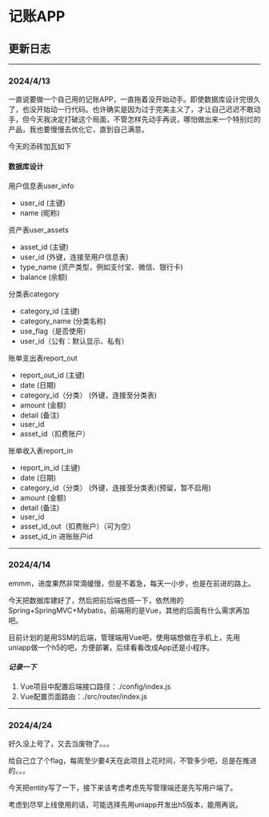 # 记账APP 

## 更新日志

---

### 2024/4/13

一直说要做一个自己用的记账APP，一直拖着没开始动手。即使数据库设计完很久了，也没开始动一行代码。也许确实是因为过于完美主义了，才让自己迟迟不敢动手，但今天我决定打破这个局面，不管怎样先动手再说，哪怕做出来一个特别烂的产品，我也要慢慢去优化它，直到自己满意。

今天的添砖加瓦如下

#### 数据库设计

用户信息表user_info

* user_id (主键)
* name (昵称)



资产表user_assets

- asset_id (主键)
- user_id (外键，连接至用户信息表)
- type_name (资产类型，例如支付宝、微信、银行卡)
- balance (余额)



分类表category

- category_id (主键)
- category_name (分类名称)
- use_flag（是否使用）
- user_id（公有：默认显示、私有）



账单支出表report_out

- report_out_id (主键)
- date (日期)
- category_id（分类） (外键，连接至分类表)
- amount (金额)
- detail (备注)
- user_id
- asset_id（扣费账户）



账单收入表report_in

   - report_in_id (主键)
   - date (日期)
   - category_id（分类） (外键，连接至分类表)(预留，暂不启用)
   - amount (金额)
   - detail (备注)
   - user_id
   - asset_id_out（扣费账户）（可为空）
   - asset_id_in 进账账户id

---

### 2024/4/14

emmm，进度果然非常滴缓慢，但是不着急，每天一小步，也是在前进的路上。

今天把数据库建好了，然后把前后端也搭一下，依然用的Spring+SpringMVC+Mybatis，前端用的是Vue，其他的后面有什么需求再加吧。

目前计划的是用SSM的后端，管理端用Vue吧，使用端想做在手机上，先用uniapp做一个h5的吧，方便部署，后续看看改成App还是小程序。

#### *记录一下*

1. Vue项目中配置后端接口路径：./config/index.js
2. Vue配置页面路由：./src/router/index.js

---

### 2024/4/24

好久没上号了，又去当废物了。。。

给自己立了个flag，每周至少要4天在此项目上花时间，不管多少吧，总是在推进的。。。

今天把entity写了一下，接下来该考虑考虑先写管理端还是先写用户端了。

考虑到尽早上线使用的话，可能选择先用uniapp开发出h5版本，能用再说。